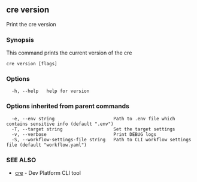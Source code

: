 ## cre version

Print the cre version

### Synopsis

This command prints the current version of the cre

```
cre version [flags]
```

### Options

```
  -h, --help   help for version
```

### Options inherited from parent commands

```
  -e, --env string                      Path to .env file which contains sensitive info (default ".env")
  -T, --target string                   Set the target settings
  -v, --verbose                         Print DEBUG logs
  -S, --workflow-settings-file string   Path to CLI workflow settings file (default "workflow.yaml")
```

### SEE ALSO

* [cre](cre.md)	 - Dev Platform CLI tool

